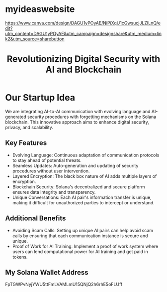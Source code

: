 # myideaswebsite
https://www.canva.com/design/DAGU1yPOyAE/NiPiXqU1cGwsucjJLZILnQ/edit?utm_content=DAGU1yPOyAE&utm_campaign=designshare&utm_medium=link2&utm_source=sharebutton
<!DOCTYPE html>
<html lang="en">

</head>
<body>
    <header>
        <div class="container">
            <h1>Revolutionizing Digital Security with AI and Blockchain</h1>
        </div>
    </header>
    <div class="container main">
        <h1>Our Startup Idea</h1>
        <p>We are integrating AI-to-AI communication with evolving language and AI-generated security procedures with forgetting mechanisms on the Solana blockchain. This innovative approach aims to enhance digital security, privacy, and scalability.</p>
        <h2>Key Features</h2>
        <ul>
            <li>Evolving Language: Continuous adaptation of communication protocols to stay ahead of potential threats.</li>
            <li>Seamless Updates: Auto-generation and updating of security procedures without user intervention.</li>
            <li>Layered Encryption: The black box nature of AI adds multiple layers of encryption.</li>
            <li>Blockchain Security: Solana's decentralized and secure platform ensures data integrity and transparency.</li>
            <li>Unique Conversations: Each AI pair's information transfer is unique, making it difficult for unauthorized parties to intercept or understand.</li>
        </ul>
        <h2>Additional Benefits</h2>
        <ul>
            <li>Avoiding Scam Calls: Setting up unique AI pairs can help avoid scam calls by ensuring that each communication instance is secure and unique.</li>
            <li>Proof of Work for AI Training: Implement a proof of work system where users can lend computational power for AI training and get paid in tokens.</li>
        </ul>
        <div class="wallet-section">
            <h2>My Solana Wallet Address</h2>
            <p id="walletAddress">FpTGWPvNyjYWU5ttFmLVAMLmU15QNjQ2h6rhE5oFLUff</p>
        </div>
    </div>
</body>
</html>
